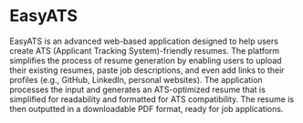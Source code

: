 # EasyATS
EasyATS is an advanced web-based application designed to help users create ATS (Applicant Tracking System)-friendly resumes. The platform simplifies the process of resume generation by enabling users to upload their existing resumes, paste job descriptions, and even add links to their profiles (e.g., GitHub, LinkedIn, personal websites). The application processes the input and generates an ATS-optimized resume that is simplified for readability and formatted for ATS compatibility. The resume is then outputted in a downloadable PDF format, ready for job applications.
